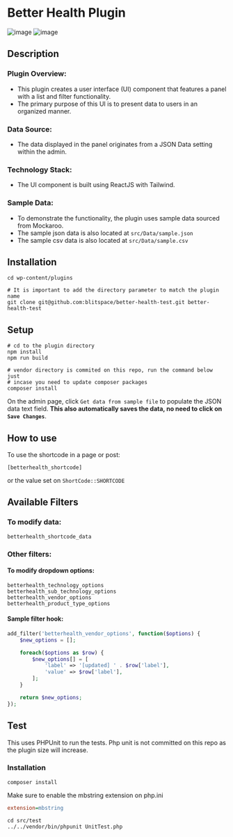 # Better Health Plugin
![image](https://github.com/blitspace/exam__doubleyolk__better-health-test/assets/167638196/59ca6d93-11ef-4d6e-b7d7-fa962306146f)
![image](https://github.com/blitspace/better-health-test/assets/167638196/4026415e-778d-4b1d-bd1f-1b2d54313ee6)

## Description
### Plugin Overview:
- This plugin creates a user interface (UI) component that features a panel with a list and filter functionality.
- The primary purpose of this UI is to present data to users in an organized manner.

### Data Source:
- The data displayed in the panel originates from a JSON Data setting within the admin.

### Technology Stack:
- The UI component is built using ReactJS with Tailwind.

### Sample Data:
- To demonstrate the functionality, the plugin uses sample data sourced from Mockaroo.
- The sample json data is also located at `src/Data/sample.json`
- The sample csv data is also located at `src/Data/sample.csv`

## Installation
```shell
cd wp-content/plugins

# It is important to add the directory parameter to match the plugin name
git clone git@github.com:blitspace/better-health-test.git better-health-test
```

## Setup

```shell
# cd to the plugin directory
npm install
npm run build

# vendor directory is commited on this repo, run the command below just
# incase you need to update composer packages
composer install
```

On the admin page, click `Get data from sample file` to populate the JSON data text field. **This also automatically saves the data, no need to click on `Save Changes`**.

## How to use

To use the shortcode in a page or post:
```
[betterhealth_shortcode]
```
or the value set on `ShortCode::SHORTCODE`

## Available Filters

### To modify data:
```
betterhealth_shortcode_data
```

### Other filters:

#### To modify dropdown options:
```
betterhealth_technology_options
betterhealth_sub_technology_options
betterhealth_vendor_options
betterhealth_product_type_options
```

#### Sample filter hook:
```php
add_filter('betterhealth_vendor_options', function($options) {
	$new_options = [];

	foreach($options as $row) {
		$new_options[] = [
			'label' => '[updated] ' . $row['label'],
			'value' => $row['label'],
		];
	}

	return $new_options;
});
```

## Test

This uses PHPUnit to run the tests. Php unit is not committed on this repo as the plugin size will increase.

### Installation
```
composer install
```

Make sure to enable the mbstring extension on php.ini
```ini
extension=mbstring
```

```shell
cd src/test
../../vendor/bin/phpunit UnitTest.php
```
